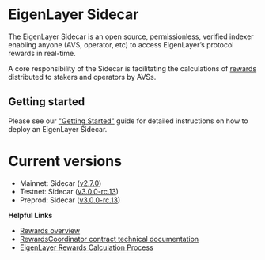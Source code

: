 # EigenLayer Sidecar

The EigenLayer Sidecar is an open source, permissionless, verified indexer enabling anyone (AVS, operator, etc) to access EigenLayer’s protocol rewards in real-time.

A core responsibility of the Sidecar is facilitating the calculations of [rewards](https://docs.eigenlayer.xyz/eigenlayer/rewards-claiming/rewards-claiming-overview) distributed to stakers and operators by AVSs.

## Getting started

Please see our ["Getting Started"](https://sidecar-docs.eigenlayer.xyz/docs/sidecar/running/getting-started) guide for detailed instructions on how to deploy an EigenLayer Sidecar.

# Current versions

* Mainnet: Sidecar ([v2.7.0](https://github.com/Layr-Labs/sidecar/releases/tag/v2.7.0))
* Testnet: Sidecar ([v3.0.0-rc.13](https://github.com/Layr-Labs/sidecar/releases/tag/v3.0.0-rc.13))
* Preprod: Sidecar ([v3.0.0-rc.13](https://github.com/Layr-Labs/sidecar/releases/tag/v3.0.0-rc.13))

**Helpful Links**

* [Rewards overview](https://docs.eigenlayer.xyz/eigenlayer/rewards-claiming/rewards-claiming-overview)
* [RewardsCoordinator contract technical documentation](https://github.com/Layr-Labs/eigenlayer-contracts/blob/dev/docs/core/RewardsCoordinator.md)
* [EigenLayer Rewards Calculation Process](https://hackmd.io/u-NHKEvtQ7m7CVDb4_42bA)


